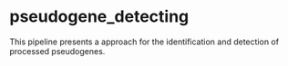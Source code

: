 # pseudogene_detecting
This pipeline presents a approach for the identification and detection of processed pseudogenes.
